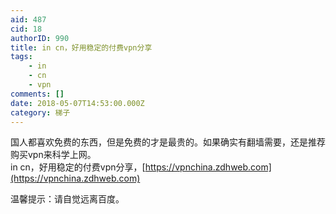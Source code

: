 ```yaml
---
aid: 487
cid: 18
authorID: 990
title: in cn，好用稳定的付费vpn分享
tags:
    - in
    - cn
    - vpn
comments: []
date: 2018-05-07T14:53:00.000Z
category: 梯子
---
```


国人都喜欢免费的东西，但是免费的才是最贵的。如果确实有翻墙需要，还是推荐购买vpn来科学上网。  
in cn，好用稳定的付费vpn分享，[https://vpnchina.zdhweb.com](https://vpnchina.zdhweb.com)

温馨提示：请自觉远离百度。
